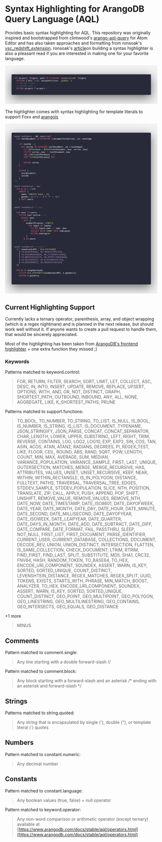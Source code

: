 # Syntax Highlighting for ArangoDB Query Language (AQL)

Provides basic syntax highlighting for AQL. This repository was originally inspired and bootstrapped from clintwood's [arango-aql-query](https://github.com/clintwood/arango-aql-query) for Atom Editor and has also taken approaches and formatting from ronsoak's [vsc_redshift_extension](https://github.com/ronsoak/vsc_redshift_extension). ronsoak's [article](https://dev.to/ronsoak/i-built-my-own-vs-code-syntax-highlighter-from-scratch-and-here-s-what-i-learned-1h98)on building a syntax highlighter is also a pleasant read if you are interested in making one for your favorite language.

![aql](aql.png)

The highlighter comes with syntax highlighting for template literals to support Foxx and [arangojs](https://github.com/arangodb/arangojs)

![inline-aql](inline-aql.png)


## Current Highlighting Support

Currently lacks a ternary operator, parenthesis, array, and object wrapping (which is a regex nightmare) and is planned in the next release, but should work well without it. If anyone wants to create a pull request to handle them, that would be sincerely appreciated.

Most of the highlighting has been taken from [ArangoDB's frontend highlighter](https://raw.githubusercontent.com/arangodb/arangodb/master/js/apps/system/_admin/aardvark/APP/frontend/src/mode-aql.js) + one extra function they missed ;)

### Keywords

Patterns matched to keyword.control:

> FOR, RETURN, FILTER, SEARCH, SORT, LIMIT, LET, COLLECT, ASC, DESC, IN, INTO, INSERT, UPDATE, REMOVE, REPLACE, UPSERT, OPTIONS, WITH, AND, OR, NOT, DISTINCT, GRAPH, SHORTEST_PATH, OUTBOUND, INBOUND, ANY, ALL, NONE, AGGREGATE, LIKE, K_SHORTEST_PATHS, PRUNE

Patterns matched to support.functions:

> TO_BOOL, TO_NUMBER, TO_STRING, TO_LIST, IS_NULL, IS_BOOL, IS_NUMBER, IS_STRING, IS_LIST, IS_DOCUMENT, TYPENAME, JSON_STRINGIFY, JSON_PARSE, CONCAT, CONCAT_SEPARATOR, CHAR_LENGTH, LOWER, UPPER, SUBSTRING, LEFT, RIGHT, TRIM, REVERSE, CONTAINS, LOG, LOG2, LOG10, EXP, EXP2, SIN, COS, TAN, ASIN, ACOS, ATAN, ATAN2, RADIANS, DEGREES, PI, REGEX_TEST, LIKE, FLOOR, CEIL, ROUND, ABS, RAND, SQRT, POW, LENGTH, COUNT, MIN, MAX, AVERAGE, SUM, MEDIAN, VARIANCE_POPULATION, VARIANCE_SAMPLE, FIRST, LAST, UNIQUE, OUTERSECTION, MATCHES, MERGE, MERGE_RECURSIVE, HAS, ATTRIBUTES, VALUES, UNSET, UNSET_RECURSIVE, KEEP, NEAR, WITHIN, WITHIN_RECTANGLE, IS_IN_POLYGON, DISTANCE, FULLTEXT, PATHS, TRAVERSAL, TRAVERSAL_TREE, EDGES, STDDEV_SAMPLE, STDDEV_POPULATION, SLICE, NTH, POSITION, TRANSLATE, ZIP, CALL, APPLY, PUSH, APPEND, POP, SHIFT, UNSHIFT, REMOVE_VALUE, REMOVE_VALUES, REMOVE_NTH, DATE_NOW, DATE_TIMESTAMP, DATE_ISO8601, DATE_DAYOFWEEK, DATE_YEAR, DATE_MONTH, DATE_DAY, DATE_HOUR, DATE_MINUTE, DATE_SECOND, DATE_MILLISECOND, DATE_DAYOFYEAR, DATE_ISOWEEK, DATE_LEAPYEAR, DATE_QUARTER, DATE_DAYS_IN_MONTH, DATE_ADD, DATE_SUBTRACT, DATE_DIFF, DATE_COMPARE, DATE_FORMAT, FAIL, PASSTHRU, SLEEP, NOT_NULL, FIRST_LIST, FIRST_DOCUMENT, PARSE_IDENTIFIER, CURRENT_USER, CURRENT_DATABASE, COLLECTIONS, DOCUMENT, DECODE_REV, UNION, UNION_DISTINCT, INTERSECTION, FLATTEN, IS_SAME_COLLECTION, CHECK_DOCUMENT, LTRIM, RTRIM, FIND_FIRST, FIND_LAST, SPLIT, SUBSTITUTE, MD5, SHA1, CRC32, FNV64, HASH, RANDOM_TOKEN, TO_BASE64, TO_HEX, ENCODE_URI_COMPONENT, SOUNDEX, ASSERT, WARN, IS_KEY, SORTED, SORTED_UNIQUE, COUNT_DISTINCT, LEVENSHTEIN_DISTANCE, REGEX_MATCHES, REGEX_SPLIT, UUID, TOKENS, EXISTS, STARTS_WITH, PHRASE, MIN_MATCH, BOOST, ANALYZER, TO_HEX, ENCODE_URI_COMPONENT, SOUNDEX, ASSERT, WARN, IS_KEY, SORTED, SORTED_UNIQUE, COUNT_DISTINCT, GEO_POINT, GEO_MULTIPOINT, GEO_POLYGON, GEO_LINESTRING, GEO_MULTILINESTRING, GEO_CONTAINS, GEO_INTERSECTS, GEO_EQUALS, GEO_DISTANCE

+1 more
> MINUS

## Comments

Pattern matched to comment.single:

> Any line starting with a double forward-slash //

Pattern matched to comment.block:

> Any block starting with a forward-slash and an asterisk /* ending with an asterisk and forward-slash */

## Strings

Patterns matched to string.quoted:

> Any string that is encapsulated by single ('), double ("), or template literal (`) quotes

## Numbers

Pattern matched to constant.numeric:

> Any decimal number

## Constants

Pattern matched to constant.language:

> Any boolean values (true, false) + null operator

Pattern matched to keyword.operator:

> Any non-word comparison or arithmetic operator (except ternary) available at [https://www.arangodb.com/docs/stable/aql/operators.html](https://www.arangodb.com/docs/stable/aql/operators.html)
